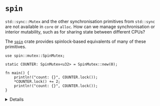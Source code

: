 # `spin`

`std::sync::Mutex` and the other synchronisation primitives from `std::sync` are
not available in `core` or `alloc`. How can we manage synchronisation or
interior mutability, such as for sharing state between different CPUs?

The [`spin`][1] crate provides spinlock-based equivalents of many of these
primitives.

<!-- mdbook-xgettext: skip -->

```rust,editable,compile_fail
use spin::mutex::SpinMutex;

static COUNTER: SpinMutex<u32> = SpinMutex::new(0);

fn main() {
    println!("count: {}", COUNTER.lock());
    *COUNTER.lock() += 2;
    println!("count: {}", COUNTER.lock());
}
```

<details>

- Be careful to avoid deadlock if you take locks in interrupt handlers.
- `spin` also has a ticket lock mutex implementation; equivalents of `RwLock`,
  `Barrier` and `Once` from `std::sync`; and `Lazy` for lazy initialisation.
- The [`once_cell`][2] crate also has some useful types for late initialisation
  with a slightly different approach to `spin::once::Once`.
- The Rust Playground includes `spin`, so this example will run fine inline.

</details>

[1]: https://crates.io/crates/spin
[2]: https://crates.io/crates/once_cell
